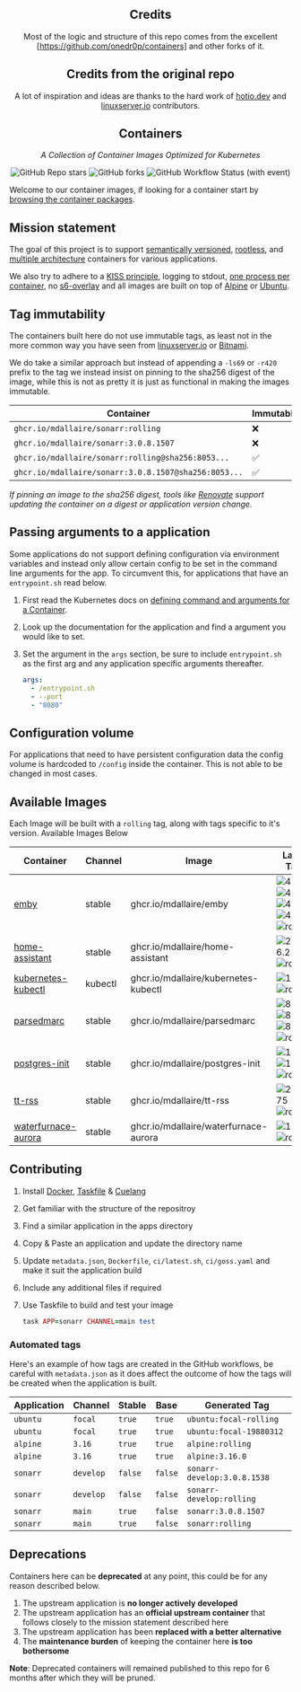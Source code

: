 <!---
NOTE: AUTO-GENERATED FILE
to edit this file, instead edit its template at: ./github/scripts/templates/README.md.j2
-->
<div align="center">

## Credits

Most of the logic and structure of this repo comes from the excellent [https://github.com/onedr0p/containers] and other forks of it.

## Credits from the original repo
A lot of inspiration and ideas are thanks to the hard work of [hotio.dev](https://hotio.dev/) and [linuxserver.io](https://www.linuxserver.io/) contributors.

## Containers

_A Collection of Container Images Optimized for Kubernetes_

</div>

<div align="center">

![GitHub Repo stars](https://img.shields.io/github/stars/mdallaire/containers?style=for-the-badge)
![GitHub forks](https://img.shields.io/github/forks/mdallaire/containers?style=for-the-badge)
![GitHub Workflow Status (with event)](https://img.shields.io/github/actions/workflow/status/mdallaire/containers/release-scheduled.yaml?style=for-the-badge&label=Scheduled%20Release)

</div>

Welcome to our container images, if looking for a container start by [browsing the container packages](https://github.com/mdallaire?tab=packages&repo_name=containers).

## Mission statement

The goal of this project is to support [semantically versioned](https://semver.org/), [rootless](https://rootlesscontaine.rs/), and [multiple architecture](https://www.docker.com/blog/multi-arch-build-and-images-the-simple-way/) containers for various applications.

We also try to adhere to a [KISS principle](https://en.wikipedia.org/wiki/KISS_principle), logging to stdout, [one process per container](https://testdriven.io/tips/59de3279-4a2d-4556-9cd0-b444249ed31e/), no [s6-overlay](https://github.com/just-containers/s6-overlay) and all images are built on top of [Alpine](https://hub.docker.com/_/alpine) or [Ubuntu](https://hub.docker.com/_/ubuntu).

## Tag immutability

The containers built here do not use immutable tags, as least not in the more common way you have seen from [linuxserver.io](https://fleet.linuxserver.io/) or [Bitnami](https://bitnami.com/stacks/containers).

We do take a similar approach but instead of appending a `-ls69` or `-r420` prefix to the tag we instead insist on pinning to the sha256 digest of the image, while this is not as pretty it is just as functional in making the images immutable.

| Container                                          | Immutable |
|----------------------------------------------------|-----------|
| `ghcr.io/mdallaire/sonarr:rolling`                   | ❌         |
| `ghcr.io/mdallaire/sonarr:3.0.8.1507`                | ❌         |
| `ghcr.io/mdallaire/sonarr:rolling@sha256:8053...`    | ✅         |
| `ghcr.io/mdallaire/sonarr:3.0.8.1507@sha256:8053...` | ✅         |

_If pinning an image to the sha256 digest, tools like [Renovate](https://github.com/renovatebot/renovate) support updating the container on a digest or application version change._

## Passing arguments to a application

Some applications do not support defining configuration via environment variables and instead only allow certain config to be set in the command line arguments for the app. To circumvent this, for applications that have an `entrypoint.sh` read below.

1. First read the Kubernetes docs on [defining command and arguments for a Container](https://kubernetes.io/docs/tasks/inject-data-application/define-command-argument-container/).
2. Look up the documentation for the application and find a argument you would like to set.
3. Set the argument in the `args` section, be sure to include `entrypoint.sh` as the first arg and any application specific arguments thereafter.

    ```yaml
    args:
      - /entrypoint.sh
      - --port
      - "8080"
    ```

## Configuration volume

For applications that need to have persistent configuration data the config volume is hardcoded to `/config` inside the container. This is not able to be changed in most cases.

## Available Images

Each Image will be built with a `rolling` tag, along with tags specific to it's version. Available Images Below

Container | Channel | Image | Latest Tags
--- | --- | --- | ---
[emby](https://github.com/mdallaire/containers/pkgs/container/emby) | stable | ghcr.io/mdallaire/emby |![4](https://img.shields.io/badge/4-blue?style=flat-square) ![4.8](https://img.shields.io/badge/4.8-blue?style=flat-square) ![4.8.8](https://img.shields.io/badge/4.8.8-blue?style=flat-square) ![4.8.8.0](https://img.shields.io/badge/4.8.8.0-blue?style=flat-square) ![rolling](https://img.shields.io/badge/rolling-blue?style=flat-square)
[home-assistant](https://github.com/mdallaire/containers/pkgs/container/home-assistant) | stable | ghcr.io/mdallaire/home-assistant |![2024.6.2](https://img.shields.io/badge/2024.6.2-blue?style=flat-square) ![rolling](https://img.shields.io/badge/rolling-blue?style=flat-square)
[kubernetes-kubectl](https://github.com/mdallaire/containers/pkgs/container/kubernetes-kubectl) | kubectl | ghcr.io/mdallaire/kubernetes-kubectl |![1.30.2](https://img.shields.io/badge/1.30.2-blue?style=flat-square) ![rolling](https://img.shields.io/badge/rolling-blue?style=flat-square)
[parsedmarc](https://github.com/mdallaire/containers/pkgs/container/parsedmarc) | stable | ghcr.io/mdallaire/parsedmarc |![8](https://img.shields.io/badge/8-blue?style=flat-square) ![8.12](https://img.shields.io/badge/8.12-blue?style=flat-square) ![8.12.0](https://img.shields.io/badge/8.12.0-blue?style=flat-square) ![rolling](https://img.shields.io/badge/rolling-blue?style=flat-square)
[postgres-init](https://github.com/mdallaire/containers/pkgs/container/postgres-init) | stable | ghcr.io/mdallaire/postgres-init |![15](https://img.shields.io/badge/15-blue?style=flat-square) ![15.7](https://img.shields.io/badge/15.7-blue?style=flat-square) ![rolling](https://img.shields.io/badge/rolling-blue?style=flat-square)
[tt-rss](https://github.com/mdallaire/containers/pkgs/container/tt-rss) | stable | ghcr.io/mdallaire/tt-rss |![2.0.9475](https://img.shields.io/badge/2.0.9475-blue?style=flat-square) ![rolling](https://img.shields.io/badge/rolling-blue?style=flat-square)
[waterfurnace-aurora](https://github.com/mdallaire/containers/pkgs/container/waterfurnace-aurora) | stable | ghcr.io/mdallaire/waterfurnace-aurora |![1.4.8](https://img.shields.io/badge/1.4.8-blue?style=flat-square) ![rolling](https://img.shields.io/badge/rolling-blue?style=flat-square)


## Contributing

1. Install [Docker](https://docs.docker.com/get-docker/), [Taskfile](https://taskfile.dev/) & [Cuelang](https://cuelang.org/)
2. Get familiar with the structure of the repositroy
3. Find a similar application in the apps directory
4. Copy & Paste an application and update the directory name
5. Update `metadata.json`, `Dockerfile`, `ci/latest.sh`, `ci/goss.yaml` and make it suit the application build
6. Include any additional files if required
7. Use Taskfile to build and test your image

    ```ruby
    task APP=sonarr CHANNEL=main test
    ```

### Automated tags

Here's an example of how tags are created in the GitHub workflows, be careful with `metadata.json` as it does affect the outcome of how the tags will be created when the application is built.

| Application | Channel   | Stable  | Base    | Generated Tag               |
|-------------|-----------|---------|---------|-----------------------------|
| `ubuntu`    | `focal`   | `true`  | `true`  | `ubuntu:focal-rolling`      |
| `ubuntu`    | `focal`   | `true`  | `true`  | `ubuntu:focal-19880312`     |
| `alpine`    | `3.16`    | `true`  | `true`  | `alpine:rolling`            |
| `alpine`    | `3.16`    | `true`  | `true`  | `alpine:3.16.0`             |
| `sonarr`    | `develop` | `false` | `false` | `sonarr-develop:3.0.8.1538` |
| `sonarr`    | `develop` | `false` | `false` | `sonarr-develop:rolling`    |
| `sonarr`    | `main`    | `true`  | `false` | `sonarr:3.0.8.1507`         |
| `sonarr`    | `main`    | `true`  | `false` | `sonarr:rolling`            |

## Deprecations

Containers here can be **deprecated** at any point, this could be for any reason described below.

1. The upstream application is **no longer actively developed**
2. The upstream application has an **official upstream container** that follows closely to the mission statement described here
3. The upstream application has been **replaced with a better alternative**
4. The **maintenance burden** of keeping the container here **is too bothersome**

**Note**: Deprecated containers will remained published to this repo for 6 months after which they will be pruned.



